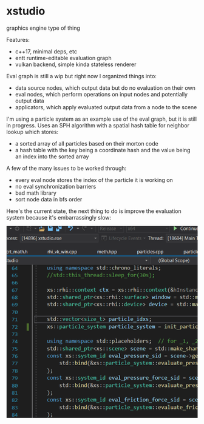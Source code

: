 # xstudio

graphics engine type of thing

Features:
 * c++17, minimal deps, etc
 * entt runtime-editable evaluation graph
 * vulkan backend, simple kinda stateless renderer

Eval graph is still a wip but right now I organized things into:
 * data source nodes, which output data but do no evaluation on their own
 * eval nodes, which perform operations on input nodes and potentially output data
 * applicators, which apply evaluated output data from a node to the scene

I'm using a particle system as an example use of the eval graph, but it is still in progress.
Uses an SPH algorithm with a spatial hash table for neighbor lookup which stores: 
 * a sorted array of all particles based on their morton code
 * a hash table with the key being a coordinate hash and the value being an index into the sorted array 

A few of the many issues to be worked through:
 * every eval node stores the index of the particle it is working on
 * no eval synchronization barriers
 * bad math library
 * sort node data in bfs order

 Here's the current state, the next thing to do is improve the evaluation system because it's embarrassingly slow:
 
 ![test](media/test.gif)